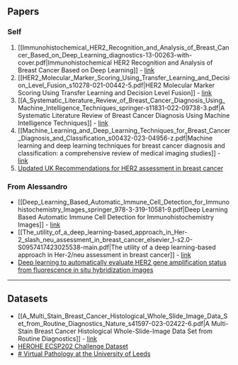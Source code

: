## Papers
### Self
1. [[Immunohistochemical_HER2_Recognition_and_Analysis_of_Breast_Cancer_Based_on_Deep_Learning_diagnostics-13-00263-with-cover.pdf|Immunohistochemical HER2 Recognition and Analysis of Breast Cancer Based on Deep Learning]] - [link](https://www.mdpi.com/2075-4418/13/2/263) 
2. [[HER2_Molecular_Marker_Scoring_Using_Transfer_Learning_and_Decision_Level_Fusion_s10278-021-00442-5.pdf|HER2 Molecular Marker Scoring Using Transfer Learning and Decision Level Fusion]] - [link](https://link.springer.com/article/10.1007/s10278-021-00442-5)
3. [[A_Systematic_Literature_Review_of_Breast_Cancer_Diagnosis_Using_Machine_Intelligence_Techniques_springer-s11831-022-09738-3.pdf|A Systematic Literature Review of Breast Cancer Diagnosis Using Machine Intelligence Techniques]] - [link](https://link.springer.com/article/10.1007/s11831-022-09738-3)
4. [[Machine_Learning_and_Deep_Learning_Techniques_for_Breast_Cancer_Diagnosis_and_Classification_s00432-023-04956-z.pdf|Machine learning and deep learning techniques for breast cancer diagnosis and classification: a comprehensive review of medical imaging studies]] - [link](https://link.springer.com/article/10.1007/s00432-023-04956-z)
5. [Updated UK Recommendations for HER2 assessment in breast cancer](http://dx.doi.org/10.1136/jclinpath-2014-202571)

### From Alessandro
- [[Deep_Learning_Based_Automatic_Immune_Cell_Detection_for_Immunohistochemistry_Images_springer_978-3-319-10581-9.pdf|Deep Learning Based Automatic Immune Cell Detection for Immunohistochemistry Images]] - [link](https://link.springer.com/chapter/10.1007/978-3-319-10581-9_3)
- [[The_utility_of_a_deep_learning-based_approach_in_Her-2_slash_neu_assessment_in_breast_cancer_elsevier_1-s2.0-S0957417423025538-main.pdf|The utility of a deep learning-based approach in Her-2/neu assessment in breast cancer]] - [link](https://www.sciencedirect.com/science/article/pii/S0957417423025538)
- [Deep learning to automatically evaluate HER2 gene amplification status from fluorescence in situ hybridization images](https://pubmed.ncbi.nlm.nih.gov/37328516/)

---
## Datasets
- [[A_Multi_Stain_Breast_Cancer_Histological_Whole_Slide_Image_Data_Set_from_Routine_Diagnostics_Nature_s41597-023-02422-6.pdf|A Multi-Stain Breast Cancer Histological Whole-Slide-Image Data Set from Routine Diagnostics]] - [link](https://www.nature.com/articles/s41597-023-02422-6)
- [HEROHE ECSP202 Challenge Dataset](https://ecdp2020.grand-challenge.org/Dataset/)
- [# Virtual Pathology at the University of Leeds](https://www.virtualpathology.leeds.ac.uk/slides/library/)

